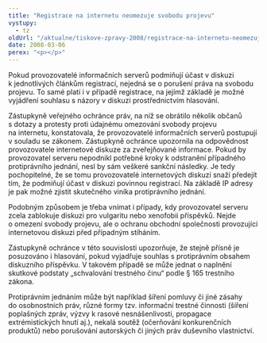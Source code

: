 ```yaml
---
title: "Registrace na internetu neomezuje svobodu projevu"
vystupy:
  - tz
oldUrl: "/aktualne/tiskove-zpravy-2008/registrace-na-internetu-neomezuje-svobodu-projevu"
date: 2008-03-06
perex: "<p></p>"
---
```


<!-- imported from the old website -->

<p class="Normln-web">Pokud provozovatelé informačních serverů podmiňují účast v diskuzi k jednotlivých článkům registrací, nejedná se o porušení práva na svobodu projevu. To samé platí i v případě registrace, na jejímž základě je možné vyjádření souhlasu s názory v diskuzi prostřednictvím hlasování.</p><p class="Normln-web">Zástupkyně veřejného ochránce práv, na níž se obrátilo několik občanů s dotazy a protesty proti údajnému omezování svobody projevu na internetu, konstatovala, že provozovatelé informačních serverů postupují v souladu se zákonem. Zástupkyně ochránce upozornila na odpovědnost provozovatele internetové diskuze za zveřejňované informace. Pokud by provozovatel serveru nepodnikl potřebné kroky k odstranění případného protiprávního jednání, nesl by sám veškeré sankční následky. Je tedy pochopitelné, že se tomu provozovatelé internetových diskuzí snaží předejít tím, že podmiňují účast v diskuzi povinnou registrací. Na základě IP adresy je pak možné zjistit skutečného viníka protiprávního jednání.</p><p class="Normln-web">Podobným způsobem je třeba vnímat i případy, kdy provozovatel serveru zcela zablokuje diskuzi pro vulgaritu nebo xenofobii příspěvků. Nejde o omezení svobody projevu, ale o ochranu obchodní společnosti provozující internetovou diskuzi před případným stíháním.</p><p class="Normln-web">Zástupkyně ochránce v této souvislosti upozorňuje, že stejně přísně je posuzováno i hlasování, pokud vyjadřuje souhlas s protiprávním obsahem diskuzního příspěvku. V takovém případě se může jednat o naplnění skutkové podstaty „schvalování trestného činu“ podle § 165 trestního zákona.</p><p class="Normln-web">Protiprávním jednáním může být například šíření pomluvy či jiné zásahy do osobnostních práv, různé formy tzv. informační trestné činnosti (šíření poplašných zpráv, výzvy k rasové nesnášenlivosti, propagace extrémistických hnutí aj.), nekalá soutěž (očerňování konkurenčních produktů) nebo porušování autorských či jiných práv duševního vlastnictví.</p>
